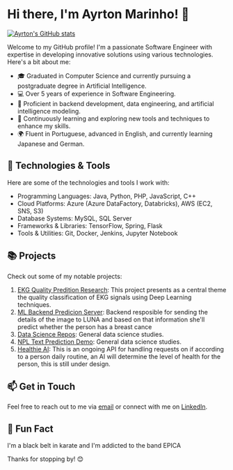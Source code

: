 # Hi there, I'm Ayrton Marinho! 👋
[![Ayrton's GitHub stats](https://github-readme-stats.vercel.app/api?username=AyrtonSM&show_icons=true&theme=dark)](https://github.com/AyrtonSM/AyrtonSM)

Welcome to my GitHub profile! I'm a passionate Software Engineer with expertise in developing innovative solutions using various technologies. Here's a bit about me:

- 🎓 Graduated in Computer Science and currently pursuing a postgraduate degree in Artificial Intelligence.
- 💻 Over 5 years of experience in Software Engineering.
- 🚀 Proficient in backend development, data engineering, and artificial intelligence modeling.
- 🌱 Continuously learning and exploring new tools and techniques to enhance my skills.
- 🌍 Fluent in Portuguese, advanced in English, and currently learning Japanese and German.

## 🔧 Technologies & Tools

Here are some of the technologies and tools I work with:

- Programming Languages: Java, Python, PHP, JavaScript, C++ 
- Cloud Platforms: Azure (Azure DataFactory, Databricks), AWS (EC2, SNS, S3)
- Database Systems: MySQL, SQL Server
- Frameworks & Libraries: TensorFlow, Spring, Flask
- Tools & Utilities: Git, Docker, Jenkins, Jupyter Notebook

## 📚 Projects

Check out some of my notable projects:

1. [EKG Quality Predition Research](https://github.com/AyrtonSM/ecg_quality): This project presents as a central theme the quality classification of EKG signals using Deep Learning techniques.
2. [ML Backend Predicion Server](https://github.com/AyrtonSM/abc-id-api): Backend resposible for sending the details of the image to LUNA and based on that information she'll predict whether the person has a breast cance
3. [Data Science Repos](https://github.com/AyrtonSM/data_science_repositories): General data science studies.
4. [NPL Text Prediction Demo](https://github.com/AyrtonSM/data_science_repositories): General data science studies.
5. [Healthie AI](https://github.com/AyrtonSM/healthie-ai-api): This is an ongoing API for handling requests on if according to a person daily routine, an AI will determine the level of health for the person, this is still under design.

## 📫 Get in Touch

Feel free to reach out to me via [email](mailto:ayrtonitsolution@gmail.com) or connect with me on [LinkedIn](https://www.linkedin.com/in/ayrton-marinho).

## 🌟 Fun Fact

I'm a black belt in karate and I'm addicted to the band EPICA

Thanks for stopping by! 😊
